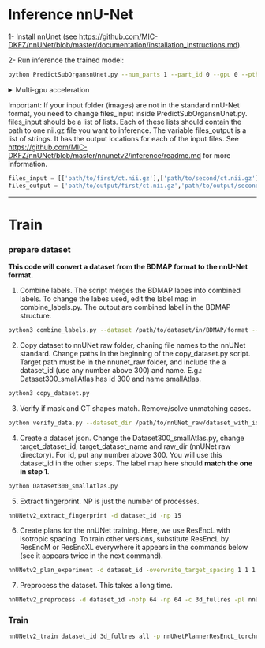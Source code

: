 # Inference nnU-Net

1- Install nnUnet (see https://github.com/MIC-DKFZ/nnUNet/blob/master/documentation/installation_instructions.md).

2- Run inference the trained model:

```bash
python PredictSubOrgansnUnet.py --num_parts 1 --part_id 0 --gpu 0 --pth path/to/ct/scans --outdir path/to/output --checkpoint path/to/model/weights
```

<details>
  <summary>Multi-gpu acceleration</summary>

You can run this code on multiple GPUs, each one inferencing on a different part of the dataset. Just change the `part_id` and `gpu` arguments to split the task into multiple parts.
Example of splitting it in 4 parts:

```bash
    python PredictSubOrgansnUnet.py --num_parts 4 --part_id 0 --gpu 0
    python PredictSubOrgansnUnet.py --num_parts 4 --part_id 1 --gpu 1
    python PredictSubOrgansnUnet.py --num_parts 4 --part_id 2 --gpu 2
    python PredictSubOrgansnUnet.py --num_parts 4 --part_id 3 --gpu 3
```
  
</details>

Important: If your input folder (images) are not in the standard nnU-Net format, you need to change files_input inside PredictSubOrgansnUnet.py. files_input should be a list of lists. Each of these lists should contain the path to one nii.gz file you want to inference. The variable files_output is a list of strings. It has the output locations for each of the input files. See https://github.com/MIC-DKFZ/nnUNet/blob/master/nnunetv2/inference/readme.md for more information.
```python
files_input = [['path/to/first/ct.nii.gz'],['path/to/second/ct.nii.gz'],...,['path/to/last/ct.nii.gz']]
files_output = ['path/to/output/first/ct.nii.gz','path/to/output/second/ct.nii.gz',...,'path/to/output/last/ct.nii.gz']
```

---
# Train

### prepare dataset

**This code will convert a dataset from the BDMAP format to the nnU-Net format.**

1. Combine labels. The script merges the BDMAP labes into combined labels. To change the labes used, edit the label map in combine_labels.py. The output are combined label in the BDMAP structure.

```bash
python3 combine_labels.py --dataset /path/to/dataset/in/BDMAP/format --destination /path/to/output/of/step1/ --cases /path/to/csv/with/BDMAP/ids --num_workers 10
```

2. Copy dataset to nnUNet raw folder, chaning file names to the nnUNet standard. Change paths in the beginning of the copy_dataset.py script. Target path must be in the nnunet_raw folder, and include the a dataset_id (use any number above 300) and name. E.g.: Dataset300_smallAtlas has id 300 and name smallAtlas.

```bash
python3 copy_dataset.py
```

3. Verify if mask and CT shapes match. Remove/solve unmatching cases.

```bash
python verify_data.py --dataset_dir /path/to/nnUNet_raw/dataset_with_id_and_name/imagesTr
```

4. Create a dataset json. Change the Dataset300_smallAtlas.py, change target_dataset_id, target_dataset_name and raw_dir (nnUNet raw directory). For id, put any number above 300. You will use this dataset_id in the other steps. The label map here should **match the one in step 1**.

```bash
python Dataset300_smallAtlas.py
```

5. Extract fingerprint. NP is just the number of processes.

```bash
nnUNetv2_extract_fingerprint -d dataset_id -np 15
```

6. Create plans for the nnUNet training. Here, we use ResEncL with isotropic spacing. To train other versions, substitute ResEncL by ResEncM or ResEncXL everywhere it appears in the commands below (see it appears twice in the next command).

```bash
nnUNetv2_plan_experiment -d dataset_id -overwrite_target_spacing 1 1 1 -overwrite_plans_name nnUNetPlannerResEncL_torchres_isotropic -pl nnUNetPlannerResEncL_torchres
```

7. Preprocess the dataset. This takes a long time.

```bash
nnUNetv2_preprocess -d dataset_id -npfp 64 -np 64 -c 3d_fullres -pl nnUNetPlannerResEncL_torchres_isotropic --npz
```

### Train

```bash
nnUNetv2_train dataset_id 3d_fullres all -p nnUNetPlannerResEncL_torchres_isotropic --npz
```
